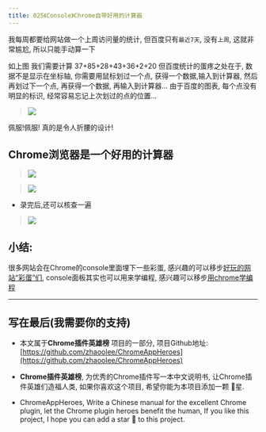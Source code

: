 ```yaml
---
title: 025《Console》Chrome自带好用的计算器
---
```

我每周都要给网站做一个上周访问量的统计, 但百度只有`最近7天`, 没有`上周`, 这就非常尴尬, 所以只能手动算一下

如上图 我们需要计算 37+85+28+43+36+2+20 但百度统计的蛋疼之处在于, 数据不是显示在坐标轴, 你需要用鼠标划过一个点, 获得一个数据,输入到计算器, 然后再划过下一个点, 再获得一个数据, 再输入到计算器... 由于百度的图表, 每个点没有明显的标识, 经常容易忘记上次划过的点的位置...

> ![](https://v2fy.com/asset/025_console/beabeaeec0f9446f8f5d9ad911ec1edb.gif)

佩服!佩服! 真的是令人折腰的设计!


## Chrome浏览器是一个好用的计算器
> ![](https://v2fy.com/asset/025_console/fba3f701a1c74087a9827d6979b93468.gif)

> ![](https://v2fy.com/asset/025_console/eae941b0cd234921969d3a97037605b7.png)

- 录完后,还可以核查一遍
> ![](https://v2fy.com/asset/025_console/d30715ac89644844b499423f132a995a.gif)


## 小结:
很多网站会在Chrome的console里面埋下一些彩蛋, 感兴趣的可以移步[好玩的网站“彩蛋”们](https://www.jianshu.com/p/5fbab2e0206d), console面板其实也可以用来学编程, 感兴趣可以移步[用chrome学编程](https://www.jianshu.com/p/216539baebb8)

---

## 写在最后(我需要你的支持)
- 本文属于**Chrome插件英雄榜** 项目的一部分, 项目Github地址: [https://github.com/zhaoolee/ChromeAppHeroes](https://github.com/zhaoolee/ChromeAppHeroes)

- **Chrome插件英雄榜**, 为优秀的Chrome插件写一本中文说明书, 让Chrome插件英雄们造福人类, 如果你喜欢这个项目, 希望你能为本项目添加一颗 🌟星.

- ChromeAppHeroes, Write a Chinese manual for the excellent Chrome plugin, let the Chrome plugin heroes benefit the human, If you like this project, I hope you can add a star 🌟 to this project.





